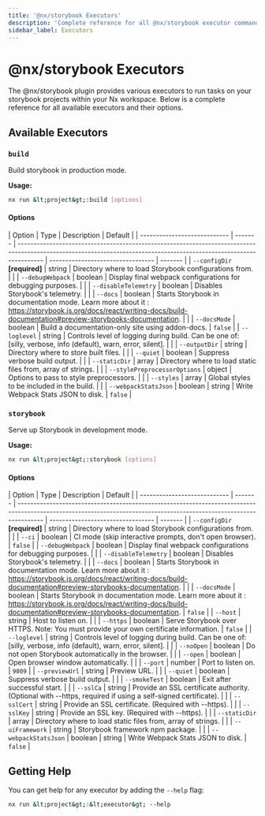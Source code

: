 ```yaml
---
title: '@nx/storybook Executors'
description: 'Complete reference for all @nx/storybook executor commands'
sidebar_label: Executors
---
```


# @nx/storybook Executors

The @nx/storybook plugin provides various executors to run tasks on your storybook projects within your Nx workspace.
Below is a complete reference for all available executors and their options.

## Available Executors

### `build`

Build storybook in production mode.

**Usage:**

```bash
nx run &lt;project&gt;:build [options]
```

#### Options

| Option                       | Type    | Description                                                                                                                                                          | Default                           |
| ---------------------------- | ------- | -------------------------------------------------------------------------------------------------------------------------------------------------------------------- | --------------------------------- | ------- |
| `--configDir` **[required]** | string  | Directory where to load Storybook configurations from.                                                                                                               |                                   |
| `--debugWebpack`             | boolean | Display final webpack configurations for debugging purposes.                                                                                                         |                                   |
| `--disableTelemetry`         | boolean | Disables Storybook's telemetry.                                                                                                                                      |                                   |
| `--docs`                     | boolean | Starts Storybook in documentation mode. Learn more about it : https://storybook.js.org/docs/react/writing-docs/build-documentation#preview-storybooks-documentation. |                                   |
| `--docsMode`                 | boolean | Build a documentation-only site using addon-docs.                                                                                                                    | `false`                           |
| `--loglevel`                 | string  | Controls level of logging during build. Can be one of: [silly, verbose, info (default), warn, error, silent].                                                        |                                   |
| `--outputDir`                | string  | Directory where to store built files.                                                                                                                                |                                   |
| `--quiet`                    | boolean | Suppress verbose build output.                                                                                                                                       |                                   |
| `--staticDir`                | array   | Directory where to load static files from, array of strings.                                                                                                         |                                   |
| `--stylePreprocessorOptions` | object  | Options to pass to style preprocessors.                                                                                                                              |                                   |
| `--styles`                   | array   | Global styles to be included in the build.                                                                                                                           |                                   |
| `--webpackStatsJson`         | boolean | string                                                                                                                                                               | Write Webpack Stats JSON to disk. | `false` |

### `storybook`

Serve up Storybook in development mode.

**Usage:**

```bash
nx run &lt;project&gt;:storybook [options]
```

#### Options

| Option                       | Type    | Description                                                                                                                                                          | Default                           |
| ---------------------------- | ------- | -------------------------------------------------------------------------------------------------------------------------------------------------------------------- | --------------------------------- | ------- |
| `--configDir` **[required]** | string  | Directory where to load Storybook configurations from.                                                                                                               |                                   |
| `--ci`                       | boolean | CI mode (skip interactive prompts, don't open browser).                                                                                                              | `false`                           |
| `--debugWebpack`             | boolean | Display final webpack configurations for debugging purposes.                                                                                                         |                                   |
| `--disableTelemetry`         | boolean | Disables Storybook's telemetry.                                                                                                                                      |                                   |
| `--docs`                     | boolean | Starts Storybook in documentation mode. Learn more about it : https://storybook.js.org/docs/react/writing-docs/build-documentation#preview-storybooks-documentation. |                                   |
| `--docsMode`                 | boolean | Starts Storybook in documentation mode. Learn more about it : https://storybook.js.org/docs/react/writing-docs/build-documentation#preview-storybooks-documentation. | `false`                           |
| `--host`                     | string  | Host to listen on.                                                                                                                                                   |                                   |
| `--https`                    | boolean | Serve Storybook over HTTPS. Note: You must provide your own certificate information.                                                                                 | `false`                           |
| `--loglevel`                 | string  | Controls level of logging during build. Can be one of: [silly, verbose, info (default), warn, error, silent].                                                        |                                   |
| `--noOpen`                   | boolean | Do not open Storybook automatically in the browser.                                                                                                                  |                                   |
| `--open`                     | boolean | Open browser window automatically.                                                                                                                                   |                                   |
| `--port`                     | number  | Port to listen on.                                                                                                                                                   | `9009`                            |
| `--previewUrl`               | string  | Preview URL.                                                                                                                                                         |                                   |
| `--quiet`                    | boolean | Suppress verbose build output.                                                                                                                                       |                                   |
| `--smokeTest`                | boolean | Exit after successful start.                                                                                                                                         |                                   |
| `--sslCa`                    | string  | Provide an SSL certificate authority. (Optional with --https, required if using a self-signed certificate).                                                          |                                   |
| `--sslCert`                  | string  | Provide an SSL certificate. (Required with --https).                                                                                                                 |                                   |
| `--sslKey`                   | string  | Provide an SSL key. (Required with --https).                                                                                                                         |                                   |
| `--staticDir`                | array   | Directory where to load static files from, array of strings.                                                                                                         |                                   |
| `--uiFramework`              | string  | Storybook framework npm package.                                                                                                                                     |                                   |
| `--webpackStatsJson`         | boolean | string                                                                                                                                                               | Write Webpack Stats JSON to disk. | `false` |

## Getting Help

You can get help for any executor by adding the `--help` flag:

```bash
nx run &lt;project&gt;:&lt;executor&gt; --help
```
